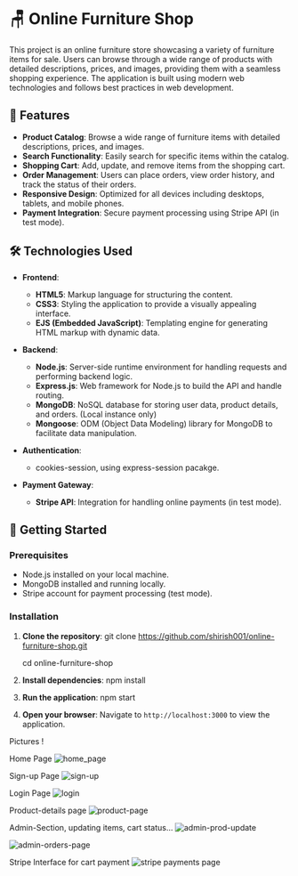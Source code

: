 # 🪑 Online Furniture Shop

This project is an online furniture store showcasing a variety of furniture items for sale. Users can browse through a wide range of products with detailed descriptions, prices, and images, providing them with a seamless shopping experience. The application is built using modern web technologies and follows best practices in web development.

## 🌟 Features

- **Product Catalog**: Browse a wide range of furniture items with detailed descriptions, prices, and images.
- **Search Functionality**: Easily search for specific items within the catalog.
- **Shopping Cart**: Add, update, and remove items from the shopping cart.
- **Order Management**: Users can place orders, view order history, and track the status of their orders.
- **Responsive Design**: Optimized for all devices including desktops, tablets, and mobile phones.
- **Payment Integration**: Secure payment processing using Stripe API (in test mode).

## 🛠️ Technologies Used

- **Frontend**:
  - **HTML5**: Markup language for structuring the content.
  - **CSS3**: Styling the application to provide a visually appealing interface.
  - **EJS (Embedded JavaScript)**: Templating engine for generating HTML markup with dynamic data.

- **Backend**:
  - **Node.js**: Server-side runtime environment for handling requests and performing backend logic.
  - **Express.js**: Web framework for Node.js to build the API and handle routing.
  - **MongoDB**: NoSQL database for storing user data, product details, and orders. (Local instance only)
  - **Mongoose**: ODM (Object Data Modeling) library for MongoDB to facilitate data manipulation.

- **Authentication**:
  - cookies-session, using express-session pacakge.
    
- **Payment Gateway**:
  - **Stripe API**: Integration for handling online payments (in test mode).

## 🚀 Getting Started

### Prerequisites

- Node.js installed on your local machine.
- MongoDB installed and running locally.
- Stripe account for payment processing (test mode).

### Installation

1. **Clone the repository**:
    git clone https://github.com/shirish001/online-furniture-shop.git
   
    cd online-furniture-shop

3. **Install dependencies**:
    npm install

4. **Run the application**:
    npm start

5. **Open your browser**:
    Navigate to `http://localhost:3000` to view the application.

Pictures !

Home Page
![home_page](https://github.com/shirish001/online-furniture-shop/assets/96719015/090851c6-d83f-4037-9800-beeeacbd92d1)

Sign-up Page
![sign-up](https://github.com/shirish001/online-furniture-shop/assets/96719015/1a028f5d-7d40-49bb-913c-395ade4037ea)

Login Page
![login](https://github.com/shirish001/online-furniture-shop/assets/96719015/c3475626-b4b2-49b7-a116-41280507e9f1)

Product-details page
![product-page](https://github.com/shirish001/online-furniture-shop/assets/96719015/53c9842c-433f-46bd-a7aa-af8de31bdf4b)

Admin-Section, updating items, cart status...
![admin-prod-update](https://github.com/shirish001/online-furniture-shop/assets/96719015/799f7313-d1ae-4608-9049-45b49344531c)

![admin-orders-page](https://github.com/shirish001/online-furniture-shop/assets/96719015/07832747-7513-4f6d-86fe-dc9fee678b95)


Stripe Interface for cart payment
![stripe payments page](https://github.com/shirish001/online-furniture-shop/assets/96719015/fc275cfd-d2e1-4a40-b031-d2c4deb1cdc5)




